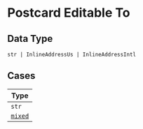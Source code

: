 
# Postcard Editable To

## Data Type

`str | InlineAddressUs | InlineAddressIntl`

## Cases

| Type |
|  --- |
| `str` |
| [`mixed`](../../../doc/models/containers/inline-address.md) |

